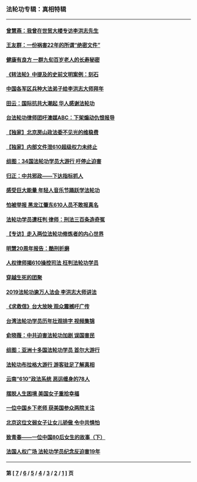 ### 法轮功专辑：真相特辑
---
#### [曾慧燕：我曾在世贸大楼专访李洪志先生](../../pages/nf4389/n12898729.md?08290430) 
#### [王友群：一份祸害22年的所谓“绝密文件”](../../pages/nf4389/n12871750.md?08290430) 
#### [健康有良方 一群九旬百岁老人的长寿秘密](../../pages/nf4389/n12847475.md?08290430) 
#### [《转法轮》中提及的史前文明案例：刻石](../../pages/nf4389/n12758577.md?08290430) 
#### [中国各军区兵种大法弟子给李洪志大师拜年](../../pages/nf4389/n12750047.md?08290430) 
#### [田云：国际抗共大潮起 华人感谢法轮功](../../pages/nf4389/n12357708.md?08290430) 
#### [台法轮功律师团吁澳媒ABC：下架煽动仇恨报导](../../pages/nf4389/n12279917.md?08290430) 
#### [【独家】北京房山政法委不见光的维稳费](../../pages/nf4389/n12031979.md?08290430) 
#### [【独家】内部文件泄610超级权力未终止](../../pages/nf4389/n12023895.md?08290430) 
#### [组图：34国法轮功学员大游行 吁停止迫害](../../pages/nf4389/n11492658.md?08290430) 
#### [归正：中共邪政——下达指标抓人](../../pages/nf4389/n11474770.md?08290430) 
#### [感受巨大能量 年轻人音乐节踊跃学法轮功](../../pages/nf4389/n11441981.md?08290430) 
#### [怕被举报 黑龙江肇东610人员不敢报真名](../../pages/nf4389/n11436499.md?08290430) 
#### [法轮功学员遭枉判 律师：刑法三百条造奇冤](../../pages/nf4389/n11433943.md?08290430) 
#### [【专访】走入两位法轮功修炼者的内心世界](../../pages/nf4389/n11415623.md?08290430) 
#### [明慧20周年报告：酷刑折磨](../../pages/nf4389/n11387954.md?08290430) 
#### [人权律师揭610操控司法 枉判法轮功学员](../../pages/nf4389/n11313370.md?08290430) 
#### [穿越生死的团聚](../../pages/nf4389/n11258922.md?08290430) 
#### [2019法轮功逾万人法会 李洪志大师讲法](../../pages/nf4389/n11265303.md?08290430) 
#### [《求救信》台大放映 观众震撼吁广传](../../pages/nf4389/n10922251.md?08290430) 
#### [台湾法轮功学员历年壮观排字 视频集锦](../../pages/nf4389/n10878789.md?08290430) 
#### [俞晓薇：中共迫害法轮功加剧 误国害民](../../pages/nf4389/n10859260.md?08290430) 
#### [组图：亚洲十多国法轮功学员 首尔大游行](../../pages/nf4389/n10781149.md?08290430) 
#### [法轮功布拉格大游行 游客驻足了解真相](../../pages/nf4389/n10749360.md?08290430) 
#### [云南“610”政法系统 恶运缠身的78人](../../pages/nf4389/n10747534.md?08290430) 
#### [摆脱人生困境 美国女子重拾幸福](../../pages/nf4389/n10688678.md?08290430) 
#### [一位中国乡下老师 获美国参众两院关注](../../pages/nf4389/n10683927.md?08290430) 
#### [北京这位文弱女子让女儿骄傲 令中共惧怕](../../pages/nf4389/n10668341.md?08290430) 
#### [致青春——一位中国80后女生的故事（下）](../../pages/nf4389/n10642721.md?08290430) 
#### [法国人权广场 法轮功学员纪念反迫害19年](../../pages/nf4389/n10586601.md?08290430) 

---
#### 第 [ [7](./7.md?08290430) / [6](./6.md?08290430) / [5](./5.md?08290430) / [4](./4.md?08290430) / [3](./3.md?08290430) / [2](./2.md?08290430) / [1](./1.md?08290430) ] 页
